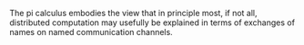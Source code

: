 The pi calculus embodies the view that in principle most, if not all, distributed computation may usefully be explained in terms of exchanges of names on named communication channels.
